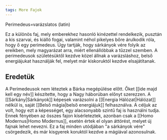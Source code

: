 ```yaml
---
tags: More Fajok
---
```

Perimedeus=varázslatos (latin)

Ez a különös faj, mely emberekhez hasonló kinézettel rendelkezik, pusztán a kis szarvai, és kiálló fogai, valamint néhol pikelyes bőre árulkodik róla, hogy ő egy perimedeus. 
Úgy tartják, hogy sárkányok vére folyik az ereikben, mely magyarázat arra, miért ellenállóbbak a tűzzel szemben.  A perimedeusok születésüktől kezdve közel állnak a varázsláshoz, belső energiájukat használják fel, melyet már kiskoruktól kezdve elsajátítanak. 

## Eredetük

A Perimedeusok nem léteztek a Bárka megépülése előtt. Őket [[ide majd kell egy név]] készítette, hogy a Nagy háborúban előnyt szerezzen. A [[Sárkány|Sárkányok]] képesek varázsolni a [[Energia Hálózat|Hálózat]]  nélkül is, saját [[Belső mágia|belső energiájuk]] felhasználva. 
A céljuk az volt, hogy ezt a képességet, egy alacsonyabb szintű faj is használni tudja. Ennek fényében az összes fajon kísérleteztek, azonban csak a [[Homo Modernus|Homo Modernus]], esetén értek el olyan áttörést, melyet új fajnak lehet nevezni. Ez a faj minden utódjában "a sárkányok vére" csörgedezik, és már kisgyerek koruktól kezdve a mágiával azonosulnak.
